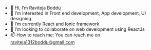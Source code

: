 - 👋 Hi, I’m Raviteja Boddu
- 👀 I’m interested in Front end development, App development, UI designing.
- 🌱 I’m currently React and Ionic framework
- 💞️ I’m looking to collaborate on web development using ReactJs
- 📫 How to reach me: You can reach me on raviteja1312boddu@gmail.com

<!---
devilshost7/devilshost7 is a ✨ special ✨ repository because its `README.md` (this file) appears on your GitHub profile.
You can click the Preview link to take a look at your changes.
--->
